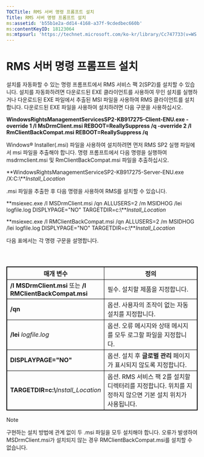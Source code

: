 ```yaml
---
TOCTitle: RMS 서버 명령 프롬프트 설치
Title: RMS 서버 명령 프롬프트 설치
ms:assetid: 'b55b1e2a-dd14-4168-a37f-9cdedbec660b'
ms:contentKeyID: 18123064
ms:mtpsurl: 'https://technet.microsoft.com/ko-kr/library/Cc747733(v=WS.10)'
---
```


RMS 서버 명령 프롬프트 설치
===========================

설치를 자동화할 수 있는 명령 프롬프트에서 RMS 서비스 팩 2(SP2)를 설치할 수 있습니다. 설치를 자동화하려면 다운로드된 EXE 클라이언트를 사용하여 무인 설치를 실행하거나 다운로드된 EXE 파일에서 추출된 MSI 파일을 사용하여 RMS 클라이언트를 설치합니다. 다운로드된 EXE 파일을 사용하여 설치하려면 다음 구문을 사용하십시오.

**WindowsRightsManagementServicesSP2-KB917275-Client-ENU.exe -override 1 /I MsDrmClient.msi REBOOT=ReallySuppress /q -override 2 /I RmClientBackCompat.msi REBOOT=ReallySuppress /q**

Windows® Installer(.msi) 파일을 사용하여 설치하려면 먼저 RMS SP2 실행 파일에서 msi 파일을 추출해야 합니다. 명령 프롬프트에서 다음 명령을 실행하여 msdrmclient.msi 및 RmClientBackCompat.msi 파일을 추출하십시오.

**WindowsRightsManagementServiceSP2-KB917275-Server-ENU.exe /X:C:\\***Install\_Location*

.msi 파일을 추출한 후 다음 명령을 사용하여 RMS를 설치할 수 있습니다.

**msiexec.exe /I MSDrmClient.msi /qn ALLUSERS=2 /m MSIDHOG /lei logfile.log DISPLYPAGE="NO" TARGETDIR=c:\\***Install\_Location*

**msiexec.exe /I RMClientBackCompat.msi /qn ALLUSERS=2 /m MSIDHOG /lei logfile.log DISPLYPAGE="NO" TARGETDIR=c:\\***Install\_Location*

다음 표에서는 각 명령 구문을 설명합니다.

###  

 
<table style="border:1px solid black;">
<colgroup>
<col width="50%" />
<col width="50%" />
</colgroup>
<thead>
<tr class="header">
<th style="border:1px solid black;" >매개 변수</th>
<th style="border:1px solid black;" >정의</th>
</tr>
</thead>
<tbody>
<tr class="odd">
<td style="border:1px solid black;"><strong>/I MSDrmClient.msi</strong> 또는 <strong>/I RMClientBackCompat.msi</strong></td>
<td style="border:1px solid black;">필수. 설치할 제품을 지정합니다.</td>
</tr>
<tr class="even">
<td style="border:1px solid black;"><strong>/qn</strong></td>
<td style="border:1px solid black;">옵션. 사용자의 조작이 없는 자동 설치를 지정합니다.</td>
</tr>
<tr class="odd">
<td style="border:1px solid black;"><strong>/lei</strong> <em>logfile.log</em></td>
<td style="border:1px solid black;">옵션. 오류 메시지와 상태 메시지를 모두 로그할 파일을 지정합니다.</td>
</tr>
<tr class="even">
<td style="border:1px solid black;"><strong>DISPLAYPAGE=&quot;NO&quot;</strong></td>
<td style="border:1px solid black;">옵션. 설치 후 <strong>글로벌 관리</strong> 페이지가 표시되지 않도록 지정합니다.</td>
</tr>
<tr class="odd">
<td style="border:1px solid black;"><strong>TARGETDIR=c:\</strong><em>Install_Location</em></td>
<td style="border:1px solid black;">옵션. RMS 서비스 팩 2를 설치할 디렉터리를 지정합니다. 위치를 지정하지 않으면 기본 설치 위치가 사용됩니다.</td>
</tr>
</tbody>
</table>
  
> [!NOTE]  
> 구현하는 설치 방법에 관계 없이 두 .msi 파일을 모두 설치해야 합니다. 오류가 발생하여 MSDrmClient.msi가 설치되지 않는 경우 RMClientBackCompat.msi를 설치할 수 없습니다.
